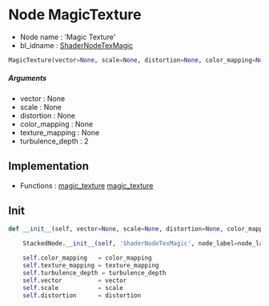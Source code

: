 # Node MagicTexture

- Node name : 'Magic Texture'
- bl_idname : [ShaderNodeTexMagic](https://docs.blender.org/api/current/bpy.types.ShaderNodeTexMagic.html)


``` python
MagicTexture(vector=None, scale=None, distortion=None, color_mapping=None, texture_mapping=None, turbulence_depth=2, node_label=None, node_color=None)
```
##### Arguments

- vector : None
- scale : None
- distortion : None
- color_mapping : None
- texture_mapping : None
- turbulence_depth : 2

## Implementation

- Functions : [magic_texture](/docs/GeoNodes/GeoNodesTree.md#magic_texture) [magic_texture](/docs/GeoNodes/GeoNodesTree.md#magic_texture)

## Init

``` python
def __init__(self, vector=None, scale=None, distortion=None, color_mapping=None, texture_mapping=None, turbulence_depth=2, node_label=None, node_color=None):

    StackedNode.__init__(self, 'ShaderNodeTexMagic', node_label=node_label, node_color=node_color)

    self.color_mapping   = color_mapping
    self.texture_mapping = texture_mapping
    self.turbulence_depth = turbulence_depth
    self.vector          = vector
    self.scale           = scale
    self.distortion      = distortion
```
